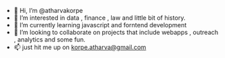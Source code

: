 - 👋 Hi, I’m @atharvakorpe
- 👀 I’m interested in data , finance , law and little bit of history.
- 🌱 I’m currently learning javascript and forntend development
- 💞️ I’m looking to collaborate on projects that include webapps , outreach , analytics and some fun.
- 📫 just hit me up on korpe.atharva@gmail.com

<!---
atharvakorpe/atharvakorpe is a ✨ special ✨ repository because its `README.md` (this file) appears on your GitHub profile.
You can click the Preview link to take a look at your changes.
--->
